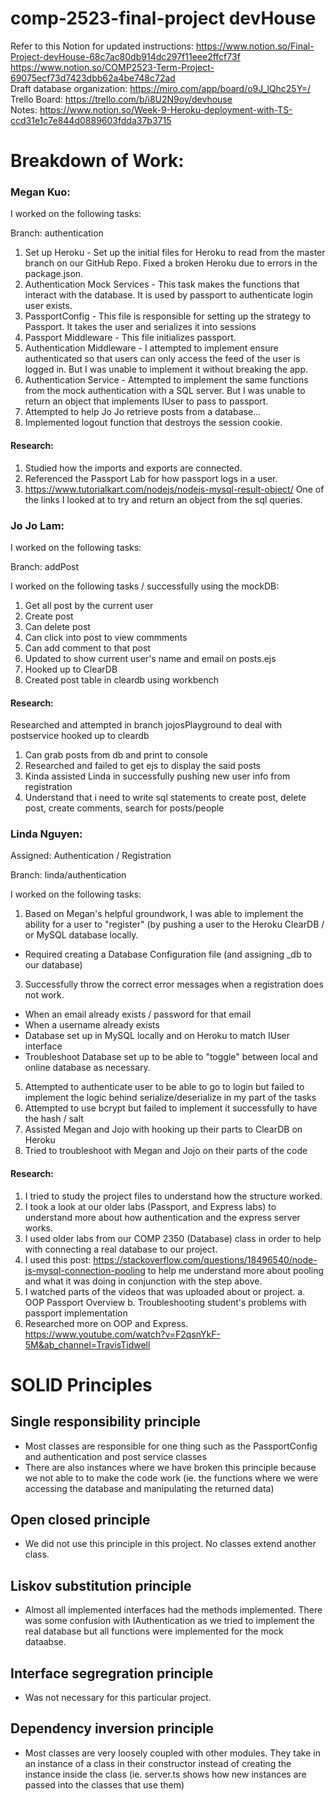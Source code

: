 # comp-2523-final-project devHouse

Refer to this Notion for updated instructions: https://www.notion.so/Final-Project-devHouse-68c7ac80db914dc297f11eee2ffcf73f  
https://www.notion.so/COMP2523-Term-Project-69075ecf73d7423dbb62a4be748c72ad  
Draft database organization: https://miro.com/app/board/o9J_lQhc25Y=/  
Trello Board: https://trello.com/b/i8U2N9oy/devhouse  
Notes: https://www.notion.so/Week-9-Heroku-deployment-with-TS-ccd31e1c7e844d0889603fdda37b3715

# Breakdown of Work:

### Megan Kuo:

I worked on the following tasks:

Branch: authentication

1. Set up Heroku - Set up the initial files for Heroku to read from the master branch on our GitHub Repo. Fixed a broken Heroku due to errors in the package.json.
2. Authentication Mock Services - This task makes the functions that interact with the database. It is used by passport to authenticate login user exists.
3. PassportConfig - This file is responsible for setting up the strategy to Passport. It takes the user and serializes it into sessions
4. Passport Middleware - This file initializes passport.
5. Authentication Middleware - I attempted to implement ensure authenticated so that users can only access the feed of the user is logged in. But I was unable to implement it without breaking the app.
6. Authentication Service - Attempted to implement the same functions from the mock authentication with a SQL server. But I was unable to return an object that implements IUser to pass to passport.
7. Attempted to help Jo Jo retrieve posts from a database...
8. Implemented logout function that destroys the session cookie.

#### Research:

1. Studied how the imports and exports are connected.
2. Referenced the Passport Lab for how passport logs in a user.
3. https://www.tutorialkart.com/nodejs/nodejs-mysql-result-object/ One of the links I looked at to try and return an object from the sql queries.

### Jo Jo Lam:

I worked on the following tasks:

Branch: addPost

I worked on the following tasks / successfully using the mockDB:

1. Get all post by the current user
2. Create post
3. Can delete post
4. Can click into post to view commments
5. Can add comment to that post
6. Updated to show current user's name and email on posts.ejs
7. Hooked up to ClearDB
8. Created post table in cleardb using workbench

#### Research:

Researched and attempted in branch jojosPlayground to deal with postservice hooked up to cleardb

1. Can grab posts from db and print to console
2. Researched and failed to get ejs to display the said posts
3. Kinda assisted Linda in successfully pushing new user info from registration
4. Understand that i need to write sql statements to create post, delete post, create comments, search for posts/people

### Linda Nguyen:

Assigned: Authentication / Registration

Branch: linda/authentication

I worked on the following tasks:

1. Based on Megan's helpful groundwork, I was able to implement the ability for a user to "register" (by pushing a user to the Heroku ClearDB / or MySQL database locally.

- Required creating a Database Configuration file (and assigning \_db to our database)

3. Successfully throw the correct error messages when a registration does not work.

- When an email already exists / password for that email
- When a username already exists
- Database set up in MySQL locally and on Heroku to match IUser interface
- Troubleshoot Database set up to be able to "toggle" between local and online database as necessary.

5. Attempted to authenticate user to be able to go to login but failed to implement the logic behind serialize/deserialize in my part of the tasks
6. Attempted to use bcrypt but failed to implement it successfully to have the hash / salt
7. Assisted Megan and Jojo with hooking up their parts to ClearDB on Heroku
8. Tried to troubleshoot with Megan and Jojo on their parts of the code

#### Research:

1. I tried to study the project files to understand how the structure worked.
2. I took a look at our older labs (Passport, and Express labs) to understand more about how authentication and the express server works.
3. I used older labs from our COMP 2350 (Database) class in order to help with connecting a real database to our project.
4. I used this post: https://stackoverflow.com/questions/18496540/node-js-mysql-connection-pooling to help me understand more about pooling and what it was doing in conjunction with the step above.
5. I watched parts of the videos that was uploaded about or project.
   a. OOP Passport Overview
   b. Troubleshooting student's problems with passport implementation
6. Researched more on OOP and Express.
   https://www.youtube.com/watch?v=F2qsnYkF-5M&ab_channel=TravisTidwell

# SOLID Principles

## Single responsibility principle

- Most classes are responsible for one thing such as the PassportConfig and authentication and post service classes
- There are also instances where we have broken this principle because we not able to to make the code work (ie. the functions where we were accessing the database and manipulating the returned data)

## Open closed principle

- We did not use this principle in this project. No classes extend another class.

## Liskov substitution principle

- Almost all implemented interfaces had the methods implemented. There was some confusion with IAuthentication as we tried to implement the real database but all functions were implemented for the mock dataabse.

## Interface segregration principle

- Was not necessary for this particular project.

## Dependency inversion principle

- Most classes are very loosely coupled with other modules. They take in an instance of a class in their constructor instead of creating the instance inside the class (ie. server.ts shows how new instances are passed into the classes that use them)
